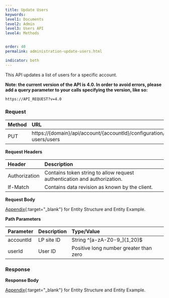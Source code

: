 ```yaml
---
title: Update Users
keywords:
level1: Documents
level2: Admin
level3: Users API
level4: Methods


order: 40
permalink: administration-update-users.html

indicator: both
---
```


This API updates a list of users for a specific account.

**Note: the current version of the API is 4.0. In order to avoid errors, please add a query parameter to your calls specifying the version, like so:**

```
https://API_REQUEST?v=4.0
```

### Request

 |Method   |   URL  |
 |:--------  |:---  |
 |PUT|  https://{domain}/api/account/{accountId}/configuration/le-users/users  |

**Request Headers**

| Header     |    Description  |
| :------   |     :--------  |
 |Authorization | Contains token string to allow request authentication and authorization.|  
 |If-Match|  Contains data revision as known by the client.| Allows optimization of the backend, networking, and client resources utilization.  |

**Request Body**

[Appendix](administration-users-appendix.html){:target="_blank"} for Entity Structure and Entity Example.

**Path Parameters**

 |Parameter | Description | Type/Value |
| :------  |  :--------  |  :--------|
 |accountId  |LP site ID  | String ^[a-zA-Z0-9_]{1,20}$|
| userId|  User ID |  Positive long number greater than zero|

### Response

**Response Body**

[Appendix](administration-users-appendix.html){:target="_blank"} for Entity Structure and Entity Example.
